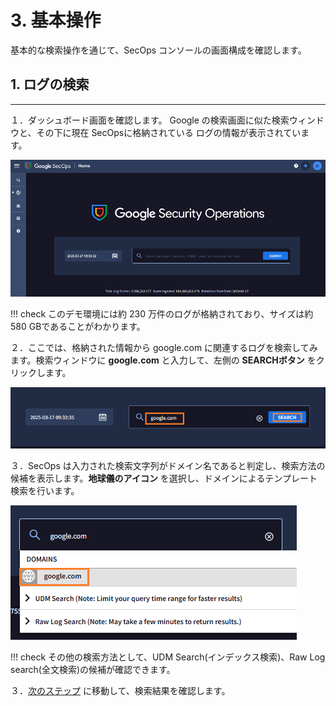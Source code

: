 # 3. 基本操作



基本的な検索操作を通じて、SecOps コンソールの画面構成を確認します。

##  1. ログの検索

---

１．ダッシュボード画面を確認します。 Google の検索画面に似た検索ウィンドウと、その下に現在 SecOpsに格納されている ログの情報が表示されています。

![image-20250317205727716](./images/image-20250317205727716.png)

!!! check
    このデモ環境には約 230 万件のログが格納されており、サイズは約 580 GBであることがわかります。



２．ここでは、格納された情報から google.com に関連するログを検索してみます。検索ウィンドウに **google.com** と入力して、左側の **SEARCHボタン** をクリックします。　

![image-20250317213417944](images/image-20250317213417944.png)



３．SecOps は入力された検索文字列がドメイン名であると判定し、検索方法の候補を表示します。**地球儀のアイコン** を選択し、ドメインによるテンプレート検索を行います。

![image-20250317213915174](images/image-20250317213915174.png)



!!! check
    その他の検索方法として、UDM Search(インデックス検索)、Raw Log search(全文検索)の候補が確認できます。



３．[次のステップ](../032-check-results) に移動して、検索結果を確認します。

